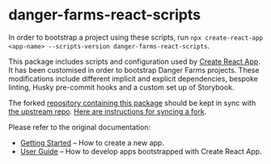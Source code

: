 # danger-farms-react-scripts

In order to bootstrap a project using these scripts, run `npx create-react-app <app-name> --scripts-version danger-farms-react-scripts`.

This package includes scripts and configuration used by [Create React App](https://github.com/facebook/create-react-app).
It has been customised in order to bootstrap Danger Farms projects. These modifications include different implicit and
explicit dependencies, bespoke linting, Husky pre-commit hooks and a custom set up of Storybook.

The forked [repository containing this package](https://gitlab.com/dangerfarms/create-react-app) should be kept in sync with [the upstream repo](https://github.com/facebook/create-react-app).
[Here are instructions for syncing a fork](https://help.github.com/en/articles/syncing-a-fork).

Please refer to the original documentation:

- [Getting Started](https://facebook.github.io/create-react-app/docs/getting-started) – How to create a new app.
- [User Guide](https://facebook.github.io/create-react-app/) – How to develop apps bootstrapped with Create React App.
